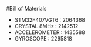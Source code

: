 #Bill of Materials

- STM32F407VGT6 : 2064368
- CRYSTAL 8MHz  : 2142512
- ACCELEROMETER : 1435588
- GYROSCOPE     : 2295818

